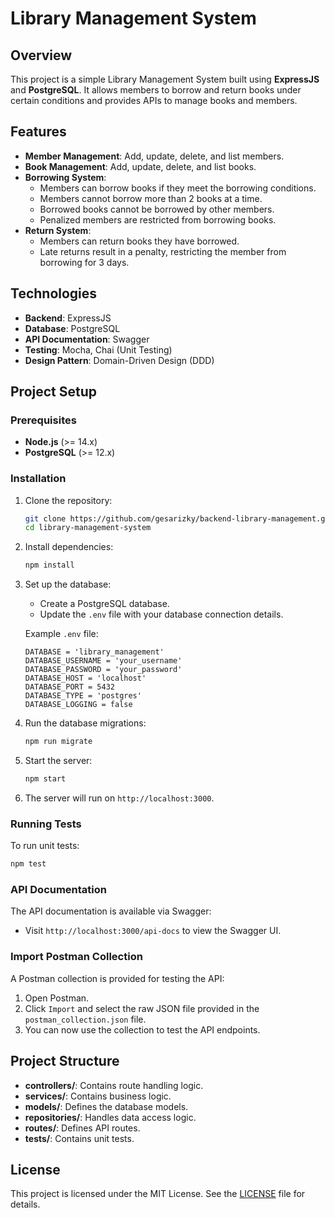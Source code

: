 # Library Management System

## Overview

This project is a simple Library Management System built using **ExpressJS** and **PostgreSQL**. It allows members to borrow and return books under certain conditions and provides APIs to manage books and members.

## Features

- **Member Management**: Add, update, delete, and list members.
- **Book Management**: Add, update, delete, and list books.
- **Borrowing System**:
  - Members can borrow books if they meet the borrowing conditions.
  - Members cannot borrow more than 2 books at a time.
  - Borrowed books cannot be borrowed by other members.
  - Penalized members are restricted from borrowing books.
- **Return System**:
  - Members can return books they have borrowed.
  - Late returns result in a penalty, restricting the member from borrowing for 3 days.

## Technologies

- **Backend**: ExpressJS
- **Database**: PostgreSQL
- **API Documentation**: Swagger
- **Testing**: Mocha, Chai (Unit Testing)
- **Design Pattern**: Domain-Driven Design (DDD)

## Project Setup

### Prerequisites

- **Node.js** (>= 14.x)
- **PostgreSQL** (>= 12.x)

### Installation

1. Clone the repository:

   ```bash
   git clone https://github.com/gesarizky/backend-library-management.git
   cd library-management-system
   ```

2. Install dependencies:

   ```bash
   npm install
   ```

3. Set up the database:

   - Create a PostgreSQL database.
   - Update the `.env` file with your database connection details.

   Example `.env` file:

   ```env
   DATABASE = 'library_management'
   DATABASE_USERNAME = 'your_username'
   DATABASE_PASSWORD = 'your_password'
   DATABASE_HOST = 'localhost'
   DATABASE_PORT = 5432
   DATABASE_TYPE = 'postgres'
   DATABASE_LOGGING = false
   ```

4. Run the database migrations:

   ```bash
   npm run migrate
   ```

5. Start the server:

   ```bash
   npm start
   ```

6. The server will run on `http://localhost:3000`.

### Running Tests

To run unit tests:

```bash
npm test
```

### API Documentation

The API documentation is available via Swagger:

- Visit `http://localhost:3000/api-docs` to view the Swagger UI.

### Import Postman Collection

A Postman collection is provided for testing the API:

1. Open Postman.
2. Click `Import` and select the raw JSON file provided in the `postman_collection.json` file.
3. You can now use the collection to test the API endpoints.

## Project Structure

- **controllers/**: Contains route handling logic.
- **services/**: Contains business logic.
- **models/**: Defines the database models.
- **repositories/**: Handles data access logic.
- **routes/**: Defines API routes.
- **tests/**: Contains unit tests.

## License

This project is licensed under the MIT License. See the [LICENSE](LICENSE) file for details.
